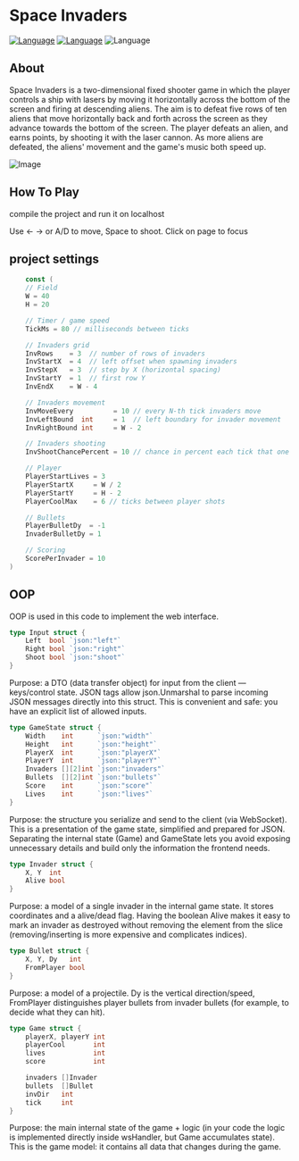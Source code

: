 # Space Invaders
[![Language](https://img.shields.io/badge/Language-Golang-blue)](https://go.dev/)
[![Language](https://img.shields.io/badge/Language-Html-orange)](https://www.w3schools.com/html/default.asp)
![Language](https://img.shields.io/badge/Type-Web_Game-black)

## About

Space Invaders is a two-dimensional fixed shooter game in which the player controls a ship with lasers by moving it horizontally across the bottom of the screen and firing at descending aliens. The aim is to defeat five rows of ten aliens that move horizontally back and forth across the screen as they advance towards the bottom of the screen. The player defeats an alien, and earns points, by shooting it with the laser cannon. As more aliens are defeated, the aliens' movement and the game's music both speed up. 

![Image](https://github.com/user-attachments/assets/b6b17595-f701-4875-8c5f-16e40a117288)

## How To Play

compile the project and run it on localhost

Use ← → or A/D to move, Space to shoot. Click on page to focus

## project settings

```go
	const (
	// Field
	W = 40
	H = 20

	// Timer / game speed
	TickMs = 80 // milliseconds between ticks

	// Invaders grid
	InvRows    = 3  // number of rows of invaders
	InvStartX  = 4  // left offset when spawning invaders
	InvStepX   = 3  // step by X (horizontal spacing)
	InvStartY  = 1  // first row Y
	InvEndX    = W - 4

	// Invaders movement
	InvMoveEvery          = 10 // every N-th tick invaders move
	InvLeftBound  int     = 1  // left boundary for invader movement
	InvRightBound int     = W - 2

	// Invaders shooting
	InvShootChancePercent = 10 // chance in percent each tick that one invader shoots

	// Player
	PlayerStartLives = 3
	PlayerStartX     = W / 2
	PlayerStartY     = H - 2
	PlayerCoolMax    = 6 // ticks between player shots

	// Bullets
	PlayerBulletDy  = -1
	InvaderBulletDy = 1

	// Scoring
	ScorePerInvader = 10
)


```

## OOP

OOP is used in this code to implement the web interface.


```go
type Input struct {
    Left  bool `json:"left"`
    Right bool `json:"right"`
    Shoot bool `json:"shoot"`
}
```

Purpose: a DTO (data transfer object) for input from the client — keys/control state. JSON tags allow json.Unmarshal to parse incoming JSON messages directly into this struct. This is convenient and safe: you have an explicit list of allowed inputs.

```go
type GameState struct {
    Width    int      `json:"width"`
    Height   int      `json:"height"`
    PlayerX  int      `json:"playerX"`
    PlayerY  int      `json:"playerY"`
    Invaders [][2]int `json:"invaders"`
    Bullets  [][2]int `json:"bullets"`
    Score    int      `json:"score"`
    Lives    int      `json:"lives"`
}

```

Purpose: the structure you serialize and send to the client (via WebSocket). This is a presentation of the game state, simplified and prepared for JSON. Separating the internal state (Game) and GameState lets you avoid exposing unnecessary details and build only the information the frontend needs.

```go
type Invader struct {
    X, Y  int
    Alive bool
}
```
Purpose: a model of a single invader in the internal game state. It stores coordinates and a alive/dead flag. Having the boolean Alive makes it easy to mark an invader as destroyed without removing the element from the slice (removing/inserting is more expensive and complicates indices).

```go
type Bullet struct {
    X, Y, Dy   int
    FromPlayer bool
}
```

Purpose: a model of a projectile. Dy is the vertical direction/speed, FromPlayer distinguishes player bullets from invader bullets (for example, to decide what they can hit).

```go
type Game struct {
    playerX, playerY int
    playerCool       int
    lives            int
    score            int

    invaders []Invader
    bullets  []Bullet
    invDir   int
    tick     int
}

```

Purpose: the main internal state of the game + logic (in your code the logic is implemented directly inside wsHandler, but Game accumulates state). This is the game model: it contains all data that changes during the game.